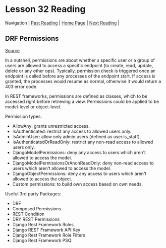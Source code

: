 # Lesson 32 Reading

Navigation | [Past Reading](../Read-31/README.md) | [Home Page](../README.md) | [Next Reading](../Read-33/README.md) |

## DRF Permissions

[Source](https://www.django-rest-framework.org/api-guide/permissions/)

In a nutshell, permissions are about whether a specific user or a group of users are allowed to access a specific endpoint (to create, read, update, delete or any other ops). Typically, permission check is triggered once an endpoint is called before any processes of the endpoint start. If access is granted, the processes would resume as normal, otherwise it would return a 403 error code.

In REST frameworks, permissions are defined as classes, which to be accessed right before retrieving a view. Permissions could be applied to be model-level or object-level.

Permission types:

- AllowAny: grants unrestricted access.
- IsAuthenticated: restrict any access to allowed users only.
- IsAdminUser: allow only admin users (defined as user.is_staff).
- IsAuthenticatedOrReadOnly: restrict any non-read access to allowed users only.
- DjangoModelPermissions: deny any access to users which aren't allowed to access the model.
- DjangoModelPermissionsOrAnonReadOnly: deny non-read access to users which aren't allowed to access the model.
- DjangoObjectPermissions: deny any access to users which aren't allowed to access the object.
- Custom permissions: to build own access based on own needs.

Useful 3rd party Packages:

- DRF
- Composed Permissions
- REST Condition
- DRY REST Permissions
- Django Rest Framework Roles
- Django REST Framework API Key
- Django Rest Framework Role Filters
- Django Rest Framework PSQ
